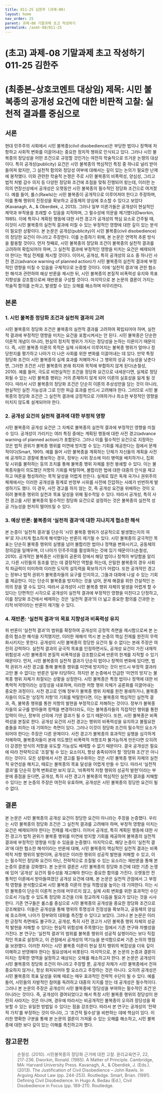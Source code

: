 ```yaml
---
title: 011-25 김한주 (과제-08)
layout: home
nav_order: 25
parent: 과제-08 기말과제 초고 작성하기
permalink: /asmt-08/011-25
---
```


# (초고) 과제-08 기말과제 초고 작성하기 011-25 김한주 

# (최종본-상호코멘트 대상임) 제목: 시민 불복종의 공개성 요건에 대한 비판적 고찰: 실천적 결과를 중심으로

## 서론
현대 민주주의 사회에서 시민 불복종(cilvil disobedience)은 부당한 법이나 정책에 저항하고 사회적 변화를 이끌어내는 중요한 정치적 행위로 인식되고 있다. 그러나 시민 불복종의 정당성을 어떤 조건으로 규정할 것인가는 여전히 학술적으로 뜨거운 논쟁의 대상이다. 특히 공개성(publicity) 요건은 시민 불복종의 핵심적인 특징 중 하나로 널리 받아들여져 왔지만, 그 실천적 함의와 정당성 여부에 대해서는 깊이 있는 논의가 필요한 난제에 봉착했다. 이와 관련한 학술적 논쟁은 주로 시민 불복종의 비폭력성, 양심성, 그리고 법적 처벌 감수 의지 등 다양한 정당화 조건에 초점을 맞춰 진행되어 왔는데, 이러한 논의의 연장선상에서 공개성은 오랫동안 시민 불복종의 필수적인 정당화 조건으로 여겨졌다. 예를 들어, 롤스(Rawls)는 시민 불복종이 공개적으로 이루어져야 한다고 주장하며, 이를 통해 행위의 진정성을 확보하고 공동체의 양심에 호소할 수 있다고 보았다(Kavanagh, A., & Oberdiek, J, 2013). 그러나 일부 이론가들은 공개성이 현실적인 제약과 부작용을 초래할 수 있음을 지적하며, 그 필수성에 의문을 제기했다(Dworkin, 1985). 이에 특히나 계획된 행동에 대한 사전 경고가 공개성의 핵심 요소로 간주될 때, 이것이 시민 불복종의 실천적 결과에 미칠 수 있는 부정적인 영향에 대한 깊이 있는 분석이 필요한 상황이다.
본 논문은 공개성(publicity)이 시민 불복종(civil disobedience)의 정당한 요건이 아니라고 주장한다. 이를 논증하기 위해, 본 논문은 연역적 추론 방식을 활용할 것이다. 먼저 첫째로, 시민 불복종의 정당화 조건이 불복종의 실천적 결과를 고려하여 확립되어야 하며, 그 실천적 결과에 부정적인 영향을 미치는 요건은 배제되어야 한다는 핵심 전제를 제시할 것이다. 이어서, 공개성, 특히 공개성의 요소 중 하나인 사전 경고(advance warning of planned action)가 시민 불복종의 실천적 결과에 부정적인 영향을 미칠 수 있음을 구체적으로 논증할 것이다. 이에 ‘실천적 결과’에 관한 협소한 해석과 관련하여 예상 반론을 제시한 뒤, 시민 불복종의 본질적 비폭력성 유지와 목표 지향성을 강조함으로써 재반론을 구성할 것이다. 마지막으로 본 논문의 결론이 가지는 학술적 함의를 논하고, 발생할 수 있는 오해를 해소하며 마무리한다.

## 본론
### 1. 시민 불복종 정당화 조건과 실천적 결과의 고려
시민 불복종의 정당화 조건은 불복종의 실천적 결과를 고려하여 확립되어야 하며, 실천적 결과에 부정적인 영향을 미치는 요건을 포함시켜서는 안 된다. 시민 불복종은 단순한 이론적 개념이 아니라, 현실의 정치적 행위가 가지는 정당성을 논하는 이론이기 때문이다. 즉, 시민 불복종 이론의 목적은 실제 사회에서 이루어지는 불복종 행위가 얼마나 정당한지를 평가하고 나아가 더 나은 사회를 위한 변화를 이끌어내는 데 있다. 만약 특정 정당화 조건이 시민 불복종의 실제 효과를 저해하거나 그 행위의 성공 가능성을 낮춘다면, 그러한 조건은 시민 불복종의 본래 취지와 목적에 부합하지 않게 된다(손철성, 2010). 예를 들어, 극도로 비현실적인 조건을 정당화 요건으로 내세운다면, 실제로 정당화될 수 있는 시민 불복종 행위는 거의 존재하지 않게 되어 이론의 실효성을 잃게 될 것이다. 따라서 시민 불복종의 정당화 조건은 단순히 이론의 추상성만을 담는 것이 아니라, 현실적인 실천 가능성과 그로 인한 파급 효과를 반드시 고려해야 한다. 그러므로 시민 불복종의 정당화 조건은 그 실천적 결과에 긍정적으로 기여하거나 최소한 부정적인 영향을 미치지 않도록 설계되어야 한다.

### 2. 공개성 요건의 실천적 결과에 대한 부정적 영향
시민 불복종의 공개성 요건은 그 자체로 불복종의 실천적 결과에 부정적인 영향을 미칠 수 있다. 공개성이 가리키는 여러 특징 중에는 계획된 행동에 대한 사전 경고(advance warning of planned action)가 포함된다. 그러나 이를 필수적인 요건으로 지정하는 것은 법적 권위가 불복종 행위를 미연에 방지할 수 있는 기회를 제공한다는 점에서 문제적이다(Smart, 1991). 예를 들어 시민 불복종을 계획하는 단체가 자신들의 계획을 사전에 공개하고 경찰에 통보하는 경우, 정부는 시위 장소에 미리 병력을 배치하거나, 집회 및 시위를 불허하는 등의 조치를 통해 불복종 행위 자체를 원천 봉쇄할 수 있다. 이는 불복종자들이 의도했던 저항의 기회를 박탈하며, 불합리한 법에 대한 대중의 인식을 제고하고 여론을 형성하려는 목적 달성을 어렵게 만든다. 실제로 많은 독재 국가나 권위주의 체제에서는 이러한 공개성을 핑계로 반정부 시위를 사전에 진압하는 사례가 빈번하게 발생하기도 했다. 이 경우, 사전 경고를 하지 않는 것, 즉 공개성 요건을 위배하는 것이 오히려 불복종 행위의 실천과 목표 달성을 위해 필수적일 수 있다. 따라서 공개성, 특히 사전 경고를 시민 불복종의 필수적인 정당화 요건으로 설정하는 것은 불복종의 실천적 성공 가능성을 현저히 떨어뜨릴 수 있다.

### 3. 예상 반론: 불복종의 ‘실천적 결과’에 대한 지나치게 협소한 해석
본 논증이 ‘실천적 결과’를 단순히 ‘시민 불복종 행위가 성공적으로 발생했는지의 여부’로 지나치게 협소하게 해석했다는 반론이 제기될 수 있다. 시민 불복종의 궁극적인 목표는 단순히 불복종 행위의 실행을 넘어 불합리한 법이나 정책을 변화시키고, 공동체의 정의감을 일깨우며, 더 나아가 민주주의를 활성화하는 것에 있기 때문이다(손철성, 2010). 공개적인 불복종은 시민들의 공론의 장에서 해당 법이나 정책의 부당함을 알리고, 다른 시민들의 동조를 얻는 데 결정적인 역할을 하는데, 은밀한 불복종의 경우 사회적 파급력이 미미하여 이러한 도덕적 설득력을 확보하기가 어렵다. 또한 공개적인 경고는 정부나 법적 권위가 불복종자들의 요구를 인지하고, 그들과 대화에 나설 수 있는 기회를 제공한다. 이는 단순히 불복종을 방지하는 것을 넘어, 문제 해결을 위한 건설적인 논의의 장을 열 수도 있다. 따라서 공개성이 시민 불복종 행위 자체의 발생을 어렵게 할 수 있다는 단편적인 시각으로 공개성이 실천적 결과에 부정적인 영향을 미친다고 단정하고, 이를 정당화 조건에서 배제하는 것은 ‘실천적 결과’의 더 넓고 중요한 함의를 간과한 논리적 비약이라는 반론이 제기될 수 있다.

### 4. 재반론: ‘실천적 결과’의 목표 지향성과 비폭력성 유지
위 반론이 ‘실천적 결과’의 범위를 확장하여 공개성의 긍정적 측면을 제시함으로써 본 논증의 협소한 해석을 지적했지만, 이러한 재해석 역시 본 논증의 핵심 전제를 완전히 무력화시키지는 못한다. 공개성이 시민 불복종의 정당한 요건이 될 수 없다는 본래 주장은 여전히 강력하다. 실천적 결과의 궁극적 목표를 인정하면서도, 공개성 요건이 가진 내재적 위험성과 시민 불복종의 본질적 비폭력성을 강조함으로써 반론의 한계를 지적할 수 있기 때문이다. 먼저, 시민 불복종의 실천적 결과가 단순히 법이나 정책의 변화에 있다면, 법적 권위가 사전 경고를 통해 불복종 행위를 미연에 방지하는 것이 반드시 부정적 결과라고만 볼 수 없다는 반론은 일부 타당하다. 하지만 본 논증에서 언급한 ‘미연의 방지’는 불복종 행위 자체가 좌절되는 상황을 상정한다. 시민 불복종은 특정 법이나 정책에 대한 비폭력적 저항이라는 상징성을 내포하며, 이러한 저항 행위 자체가 공론화를 이끌어내는 중요한 과정이다. 사전 경고로 인해 정부가 불복종 행위 자체를 원천 봉쇄하거나, 불복종자들이 의도한 ‘상징적 저항’의 기회를 박탈한다면, 이는 불복종의 핵심적인 실천적 결과, 즉, 불복종 행위를 통한 저항의 발현을 부정적으로 저해하는 것이다. 정부가 불복종자들의 요구를 받아들여 정책을 변경하더라도, 이는 불복종자들의 직접적인 행위를 통한 압력이 아닌, 정부의 선의에 기댄 결과가 될 수 있기 때문이다. 또한, 시민 불복종은 비폭력성을 본질로 한다. 공개성 요건의 사전 경고는 행위의 비폭력성을 유지하고 불필요한 충돌을 피하는 데 기여하는 측면이 있다. 그러나 이것이 정당화 조건의 필수적인 요소가 되어야 한다는 주장은 다른 문제이다. 사전 경고가 불복종의 효과적인 실행을 심각하게 저해하여, 불복종자들이 본래 의도했던 비폭력적 저항조차 불가능하게 만든다면 오히려 더 강경한 방식의 저항을 유도할 가능성도 배제할 수 없기 때문이다. 결국 공개성은 필요에 따라 전략적으로 ‘조절’될 수 있는 요소이지, 항상 충족되어야 할 ‘정당화 조건’은 아니라는 것이다. 모든 상황에서 사전 경고를 필수화하는 것은 시민 불복종 행위 자체의 실천적 유연성을 해치고, 때로는 불복종의 목표 달성을 어렵게 만들 수 있다. 따라서 ‘실천적 결과’를 단순히 정책 변화로만 보지 않고, ‘비폭력적 저항 행위의 성공적 발현’이라는 부분에 중점을 둔다면, 공개성, 특히 사전 경고가 불복종의 핵심적인 실천적 결과를 저해할 수 있다는 본 논증의 주장은 여전히 유효하며, 공개성은 시민 불복종의 정당한 요건이 될 수 없다.

## 결론
본 논문은 시민 불복종의 공개성 요건이 정당한 요건이 아니라는 주장을 논증했다. 우리는 시민 불복종의 정당화 조건은 그 실천적 결과를 고려해야 하며, 부정적 영향을 미치는 요건은 배제되어야 한다는 전제를 제시했다. 이어서 공개성, 특히 계획된 행동에 대한 사전 경고가 법적 권위가 불복종 행위를 미연에 방지할 기회를 제공하여 불복종의 실천적 결과에 부정적인 영향을 미칠 수 있음을 논증했다. 마지막으로, 해당 논증이 ‘실천적 결과’에 대한 협소한 해석이라는 반론에 대해, 시민 불복종의 핵심적인 실천적 결과는 비폭력적 저항 행위의 발현이며, 공개성은 이러한 행위의 성공적 발현을 저해할 수 있고, 이는 필수적인 정당화 요건이 아닌, 전략적으로 조절될 수 있는 요소라는 재반론을 통해 본 논증의 결론을 강화했다.
본 논문의 결론은 시민 불복종의 정당화 조건에 대한 기존 논쟁에 있어 ‘공개성’ 요건의 필수성을 재고해야 한다는 중요한 함의를 가진다. 오랫동안 전통적인 이론에서 받아들여졌던 공개성 요건에 대해, 본 논문은 실천적 관점에서 그 부정적 영향을 분석함으로써 시민 불복종 이론의 현실 적합성을 높이는 데 기여한다. 이는 시민 불복종이 단순히 이론적 논의에 머무르지 않고, 실제 사회 변화를 위한 효과적인 수단으로서 기능할 수 있도록 정당화 조건을 더욱 정교하게 다듬을 필요가 있다는 것을 시사한다.
기존 연구들은 롤스를 중심으로 시민 불복종의 공개성을 중요한 정당화 조건으로 강조해왔다. 이들은 공개성을 통해 행위의 투명성과 진정성을 확보하고, 공동체의 양심에 호소하며, 나아가 정부와의 대화를 촉진할 수 있다고 보았다. 그러나 본 논문은 이러한 긍정적 측면에도 불구하고, 공개성, 특히 사전 경고가 시민 불복종 행위 자체의 성공적 발현을 저해할 수 있다는 현실적 위험성에 주목했다는 점에서 기존 연구와 차별성을 가진다. 본 연구는 ‘실천적 결과’의 범위를 불복종 행위의 성공적 실행이라는 보다 직접적인 목표로 설정하고, 이 관점에서 공개성의 역기능을 분석함으로써 기존 논의의 맹점을 보완했다. 이러한 차이는 시민 불복종 이론이 현실 정치 행위의 복잡성을 더욱 깊이 이해하고 반영해야 한다는 필요성에서 비롯된다.
마지막으로, 본 논문의 논증과 결론이 미치는 정확한 영역을 설정하고 예상되는 오해를 해소하고자 한다. 본 논문은 공개성이 시민 불복종의 정당화 조건이 아니라고 주장할 뿐, 공개성 자체가 시민 불복종에서 전혀 중요하지 않거나, 항상 회피되어야 할 요소라고 주장하는 것은 아니다. 오히려 공개성은 시민 불복종의 목표 달성을 위해 때로는 매우 효과적인 전략적 수단이 될 수 있다. 예를 들어, 시민들의 자발적인 참여를 독려하고 대중의 지지를 얻는 데 공개성은 필수적이다. 그러나 본 논문의 주장은 공개성이 시민 불복종에 ‘정당성을 부여하는 필수적인 조건’은 아니라는 것이다. 즉, 공개성이 결여되었다고 해서 특정 시민 불복종 행위의 정당성이 완전히 사라지는 것은 아니며, 경우에 따라서는 비공개적인 불복종이 오히려 정당성을 확보할 수 있는 유일한 방법일 수 있다는 점을 강조한다. 따라서 본 연구는 공개성의 ‘전략적 가치’를 부정하는 것이 아니라, 그 ‘조건적 필수성’을 비판하는 데에 핵심이 있다. 이러한 명확한 구분을 통해 본 논문의 결론이 가져올 수 있는 오해를 해소하고, 시민 불복종에 대한 보다 깊이 있는 이해를 촉진하고자 했다.

## 참고문헌
> 손철성. (2010). 시민불복종의 정당화 근거에 대한 고찰. 윤리교육연구, 22, 217-236.
> Dworkin, Ronald. (1985). A Matter of Principle. Cambridge, MA: Harvard University Press.
> Kavanagh, A., & Oberdiek, J. (Eds.). (2013). The Justification of Civil Disobedience – John Rawls. In Arguing About Law (pp. 244-253). Routledge.
> Smart, Brian. (1991). Defining Civil Disobedience. In Hugo A. Bedau (Ed.), Civil Disobedience in Focus (pp. 189-211). Routledge.
